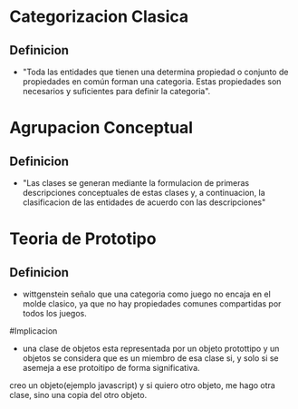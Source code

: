# Categorizacion Clasica

## Definicion

- "Toda las entidades que tienen una determina propiedad o conjunto de propiedades
en común forman una categoria. Estas propiedades son necesarios y suficientes para
definir la categoria".

# Agrupacion Conceptual

## Definicion

- "Las clases se generan mediante la formulacion de primeras descripciones conceptuales
de estas clases y, a continuacion, la clasificacion de las entidades de acuerdo con
las descripciones"

# Teoria de Prototipo

## Definicion

- wittgenstein señalo que una categoria como juego no encaja en el molde clasico,
ya que no hay propiedades comunes compartidas por todos los juegos.

#Implicacion

- una clase de objetos esta representada por un objeto protottipo y un objetos
se considera que es un miembro de esa clase si, y solo si se asemeja a ese protoitipo
de forma significativa.

creo un objeto(ejemplo javascript) y si quiero otro objeto, me hago otra clase, sino
una copia del otro objeto.
